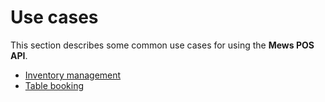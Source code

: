 # Use cases

This section describes some common use cases for using the __Mews POS API__.

* [Inventory management](inventory.md)
* [Table booking](table-booking.md)
